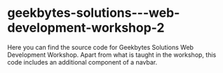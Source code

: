 # geekbytes-solutions---web-development-workshop-2

Here you can find the source code for Geekbytes Solutions Web Development Workshop. Apart from what is taught in the workshop, this code includes an additional component of a navbar.
